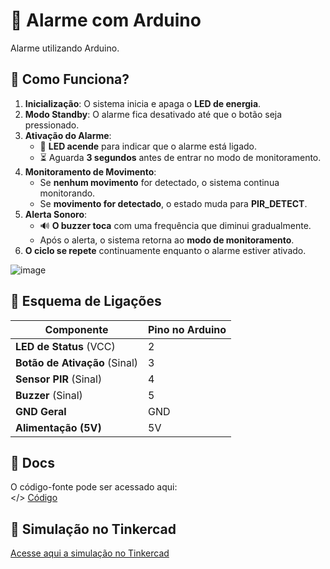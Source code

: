 # 🚨 Alarme com Arduino

Alarme utilizando Arduino.

## 📜 Como Funciona?  
1. **Inicialização**: O sistema inicia e apaga o **LED de energia**.  
2. **Modo Standby**: O alarme fica desativado até que o botão seja pressionado.  
3. **Ativação do Alarme**:  
   - 🔵 **LED acende** para indicar que o alarme está ligado.  
   - ⏳ Aguarda **3 segundos** antes de entrar no modo de monitoramento.  
4. **Monitoramento de Movimento**:  
   - Se **nenhum movimento** for detectado, o sistema continua monitorando.  
   - Se **movimento for detectado**, o estado muda para **PIR_DETECT**.  
5. **Alerta Sonoro**:  
   - 🔊 **O buzzer toca** com uma frequência que diminui gradualmente.  
   - Após o alerta, o sistema retorna ao **modo de monitoramento**.  
6. **O ciclo se repete** continuamente enquanto o alarme estiver ativado. 


![image](https://github.com/user-attachments/assets/3950a218-5383-41ef-a8ad-2a1da9ff0c3d)


## 🔌 Esquema de Ligações  

| Componente        | Pino no Arduino |
|------------------|----------------|
| **LED de Status** (VCC) | 2  |
| **Botão de Ativação** (Sinal) | 3  |
| **Sensor PIR** (Sinal) | 4  |
| **Buzzer** (Sinal) | 5  |
| **GND Geral** | GND  |
| **Alimentação (5V)** | 5V  |


## 📂 Docs   
O código-fonte pode ser acessado aqui:  
</> [Código](docs/Código)  
 


## 🔗 Simulação no Tinkercad
[Acesse aqui a simulação no Tinkercad](https://www.tinkercad.com/things/8Uh4PAeMXhI-spectacular-kieran)

